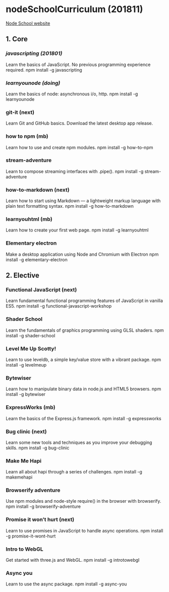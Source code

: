 # nodeSchoolCurriculum (201811)

[Node School website](https://nodeschool.io/index.html)

## 1. Core

### *javascripting (201801)*
Learn the basics of JavaScript. No previous programming experience required.
npm install -g javascripting

### *learnyounode (doing)*
Learn the basics of node: asynchronous i/o, http.
npm install -g learnyounode

### git-it (next)
Learn Git and GitHub basics.
Download the latest desktop app release.

### how to npm (mb)
Learn how to use and create npm modules.
npm install -g how-to-npm

### stream-adventure
Learn to compose streaming interfaces with .pipe().
npm install -g stream-adventure

### how-to-markdown (next)
Learn how to start using Markdown — a lightweight markup language with plain text formatting syntax.
npm install -g how-to-markdown

### learnyouhtml (mb)
Learn how to create your first web page.
npm install -g learnyouhtml

### Elementary electron
Make a desktop application using Node and Chromium with Electron
npm install -g elementary-electron

## 2. Elective

### Functional JavaScript (next)
Learn fundamental functional programming features of JavaScript in vanilla ES5.
npm install -g functional-javascript-workshop

### Shader School
Learn the fundamentals of graphics programming using GLSL shaders.
npm install -g shader-school

### Level Me Up Scotty!
Learn to use leveldb, a simple key/value store with a vibrant package.
npm install -g levelmeup

### Bytewiser
Learn how to manipulate binary data in node.js and HTML5 browsers.
npm install -g bytewiser

### ExpressWorks (mb)
Learn the basics of the Express.js framework.
npm install -g expressworks

### Bug clinic (next)
Learn some new tools and techniques as you improve your debugging skills.
npm install -g bug-clinic

### Make Me Hapi
Learn all about hapi through a series of challenges.
npm install -g makemehapi

### Browserify adventure
Use npm modules and node-style require() in the browser with browserify.
npm install -g browserify-adventure

### Promise it won’t hurt (next)
Learn to use promises in JavaScript to handle async operations.
npm install -g promise-it-wont-hurt

### Intro to WebGL
Get started with three.js and WebGL.
npm install -g introtowebgl

### Async you
Learn to use the async package.
npm install -g async-you


